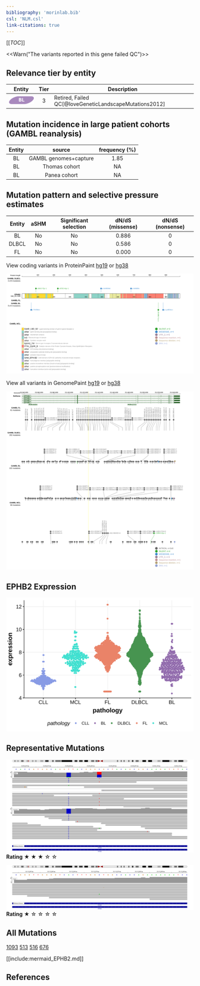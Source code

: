 ```yaml
---
bibliography: 'morinlab.bib'
csl: 'NLM.csl'
link-citations: true
---
```

[[_TOC_]]

<<Warn("The variants reported in this gene failed QC")>>




## Relevance tier by entity

|Entity|Tier|Description                           |
|:------:|:----:|--------------------------------------|
|![BL](images/icons/BL_tier2.png)    |3   |Retired, Failed QC[@loveGeneticLandscapeMutations2012]|

## Mutation incidence in large patient cohorts (GAMBL reanalysis)

|Entity|source               |frequency (%)|
|:------:|:---------------------:|:-------------:|
|BL    |GAMBL genomes+capture|1.85         |
|BL    |Thomas cohort        |  NA         |
|BL    |Panea cohort         |  NA         |

## Mutation pattern and selective pressure estimates

|Entity|aSHM|Significant selection|dN/dS (missense)|dN/dS (nonsense)|
|:------:|:----:|:---------------------:|:----------------:|:----------------:|
|BL    |No  |No                   |0.886           |0               |
|DLBCL |No  |No                   |0.586           |0               |
|FL    |No  |No                   |0.000           |0               |




View coding variants in ProteinPaint [hg19](https://morinlab.github.io/LLMPP/GAMBL/EPHB2_protein.html)  or [hg38](https://morinlab.github.io/LLMPP/GAMBL/EPHB2_protein_hg38.html)

![](images/proteinpaint/EPHB2_NM_017449.svg)

View all variants in GenomePaint [hg19](https://morinlab.github.io/LLMPP/GAMBL/EPHB2.html)  or [hg38](https://morinlab.github.io/LLMPP/GAMBL/EPHB2_hg38.html)

![](images/proteinpaint/EPHB2.svg)

## EPHB2 Expression
![](images/gene_expression/EPHB2_by_pathology.svg)
<!-- ORIGIN: loveGeneticLandscapeMutations2012 -->
<!-- BL: loveGeneticLandscapeMutations2012 -->

## Representative Mutations

![](primary/Love_EPHB2.svg)
**Rating**
&starf; &starf; &starf; &star; &star;

![](primary/Love_EPHB2_2.svg)
**Rating**
&starf; &star; &star; &star; &star;

## All Mutations

[1093](https://www.bcgsc.ca/downloads/morinlab/GAMBL/Love/1093_reports.html)
[513](https://www.bcgsc.ca/downloads/morinlab/GAMBL/Love/513_reports.html)
[516](https://www.bcgsc.ca/downloads/morinlab/GAMBL/Love/516_reports.html)
[676](https://www.bcgsc.ca/downloads/morinlab/GAMBL/Love/676_reports.html)

[[include:mermaid_EPHB2.md]]

## References
